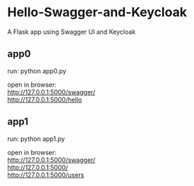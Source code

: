 # Hello-Swagger-and-Keycloak
A Flask app using Swagger UI and Keycloak

## app0 
run: 
python app0.py

open in browser:  
http://127.0.0.1:5000/swagger/  
http://127.0.0.1:5000/hello  

## app1
run: 
python app1.py

open in browser: <br />
http://127.0.0.1:5000/swagger/  
http://127.0.0.1:5000/  
http://127.0.0.1:5000/users


